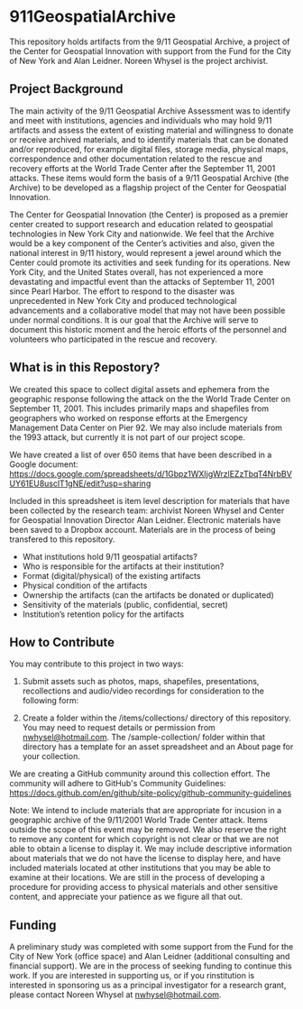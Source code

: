 # 911GeospatialArchive

This repository holds artifacts from the 9/11 Geospatial Archive, a project of the Center for Geospatial Innovation with support from the Fund for the City of New York and Alan Leidner. Noreen Whysel is the project archivist. 

<h2>Project Background</h2>

The main activity of the 9/11 Geospatial Archive Assessment was to identify and meet with institutions, agencies and individuals who may hold 9/11 artifacts and assess the extent of existing material and willingness to donate or receive archived materials, and to identify materials that can be donated and/or reproduced, for example digital files, storage media, physical maps, correspondence and other documentation related to the rescue and recovery efforts at the World Trade Center after the September 11, 2001 attacks. These items would form the basis of a 9/11 Geospatial Archive (the Archive) to be developed as a flagship project of the Center for Geospatial Innovation.

The Center for Geospatial Innovation (the Center) is proposed as a premier center created to support research and education related to geospatial technologies in New York City and nationwide. We feel that the Archive would be a key component of the Center’s activities and also, given the national interest in 9/11 history, would represent a jewel around which the Center could promote its activities and seek funding for its operations. New York City, and the United States overall, has not experienced a more devastating and impactful event than the attacks of September 11, 2001 since Pearl Harbor. The effort to respond to the disaster was unprecedented in New York City and produced technological advancements and a collaborative model that may not have been possible under normal conditions. It is our goal that the Archive will serve to document this historic moment and the heroic efforts of the personnel and volunteers who participated in the rescue and recovery.

<h2>What is in this Repostory?</h2>

We created this space to collect digital assets and ephemera from the geographic response following the attack on the the World Trade Center on September 11, 2001. This includes primarily maps and shapefiles from geographers who worked on response efforts at the Emergency Management Data Center on Pier 92. We may also include materials from the 1993 attack, but currently it is not part of our project scope.

We have created a list of over 650 items that have been described in a Google document:
https://docs.google.com/spreadsheets/d/1Gbpz1WXIjgWrzlEZzTbqT4NrbBVUY61EU8usclT1gNE/edit?usp=sharing

Included in this spreadsheet is item level description for materials that have been collected by the research team: archivist Noreen Whysel and Center for Geospatial Innovation Director Alan Leidner. Electronic materials have been saved to a Dropbox account. Materials are in the process of being transfered to this repository.

* What institutions hold 9/11 geospatial artifacts?
* Who is responsible for the artifacts at their institution?
* Format (digital/physical) of the existing artifacts
* Physical condition of the artifacts
* Ownership the artifacts (can the artifacts be donated or duplicated)
* Sensitivity of the materials (public, confidential, secret)
* Institution’s retention policy for the artifacts

<h2>How to Contribute</h2>

You may contribute to this project in two ways:

1. Submit assets such as photos, maps, shapefiles, presentations, recollections and audio/video recordings for consideration to the following form:

2. Create a folder within the /items/collections/ directory of this repository. You may need to request details or permission from nwhysel@hotmail.com. The /sample-collection/ folder within that directory has a template for an asset spreadsheet and an About page for your collection.

We are creating a GitHub community around this collection effort. The community will adhere to GitHub's Community Guidelines: https://docs.github.com/en/github/site-policy/github-community-guidelines

Note: We intend to include materials that are appropriate for incusion in a geographic archive of the 9/11/2001 World Trade Center attack. Items outside the scope of this event may be removed. We also reserve the right to remove any content for which copyright is not clear or that we are not able to obtain a license to display it. We may include descriptive information about materials that we do not have the license to display here, and have included materials located at other institutions that you may be able to examine at their locations. We are still in the process of developing a procedure for providing access to physical materials and other sensitive content, and appreciate your patience as we figure all that out.

<h2>Funding</h2>

A preliminary study was completed with some support from the Fund for the City of New York (office space) and Alan Leidner (additional consulting and financial support). We are in the process of seeking funding to continue this work. If you are interested in supporting us, or if you rinstitution is interested in sponsoring us as a principal investigator for a research grant, please contact Noreen Whysel at nwhysel@hotmail.com.
